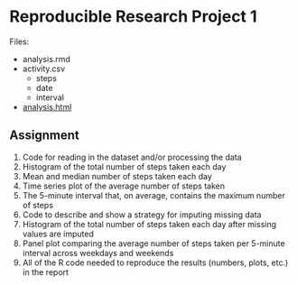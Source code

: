Reproducible Research Project 1
===============================

Files:  

* analysis.rmd 
* activity.csv
  * steps
  * date
  * interval
* [analysis.html](http://htmlpreview.github.io/?https://github.com/dmnewman67/Reproducible-Research-Project-1/blob/master/analysis.html) 


Assignment
----------
1. Code for reading in the dataset and/or processing the data
1. Histogram of the total number of steps taken each day
1. Mean and median number of steps taken each day
1. Time series plot of the average number of steps taken
1. The 5-minute interval that, on average, contains the maximum number of steps
1. Code to describe and show a strategy for imputing missing data
1. Histogram of the total number of steps taken each day after missing values are imputed
1. Panel plot comparing the average number of steps taken per 5-minute interval across weekdays and weekends
1. All of the R code needed to reproduce the results (numbers, plots, etc.) in the report  
